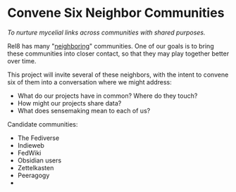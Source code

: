 # Convene Six Neighbor Communities

*To nurture mycelial links across communities with shared purposes.*

Rel8 has many "[neighboring](https://bra.in/7jL4YN)" communities. One of our goals is to bring these communities into closer contact, so that they may play together better over time. 

This project will invite several of these neighbors, with the intent to convene six of them into a conversation where we might address:

- What do our projects have in common? Where do they touch?
- How might our projects share data? 
- What does sensemaking mean to each of us?

Candidate communities: 

- The Fediverse
- Indieweb
- FedWiki
- Obsidian users
- Zettelkasten 
- Peeragogy
- 